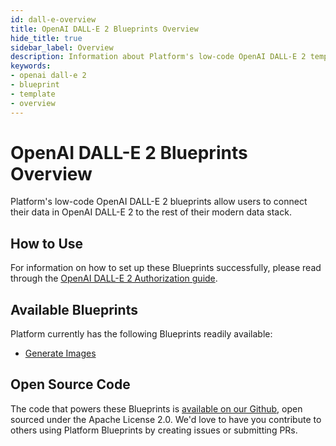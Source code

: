 ```yaml
---
id: dall-e-overview
title: OpenAI DALL-E 2 Blueprints Overview
hide_title: true
sidebar_label: Overview
description: Information about Platform's low-code OpenAI DALL-E 2 templates.
keywords:
- openai dall-e 2
- blueprint
- template
- overview
---
```


# OpenAI DALL-E 2 Blueprints Overview

Platform's low-code OpenAI DALL-E 2 blueprints allow users to connect their data in OpenAI DALL-E 2 to the rest of their modern data stack.


## How to Use
For information on how to set up these Blueprints successfully, please read through the [OpenAI DALL-E 2 Authorization guide](dall-e-authorization.md).


## Available Blueprints
Platform currently has the following Blueprints readily available: 
- [Generate Images](dall-e-generate-images.md)

## Open Source Code
The code that powers these Blueprints is [available on our Github](https://github.com/shipyardapp/dalle-blueprints/tree/main/dalle_blueprints), open sourced under the Apache License 2.0. We'd love to have you contribute to others using Platform Blueprints by creating issues or submitting PRs.
